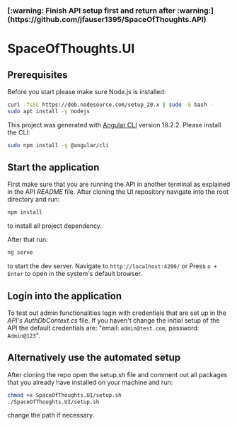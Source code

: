 
<p align="center">
  <h3>[:warning: Finish API setup first and return after :warning:](https://github.com/jfauser1395/SpaceOfThoughts.API)</h3>
</p>


# SpaceOfThoughts.UI

## Prerequisites

Before you start please make sure Node.js is installed:

```sh
curl -fsSL https://deb.nodesource.com/setup_20.x | sudo -E bash -
sudo apt install -y nodejs
```

This project was generated with [Angular CLI](https://github.com/angular/angular-cli) version 18.2.2.
Please install the CLI:

```sh
sudo npm install -g @angular/cli
```

## Start the application

First make sure that you are running the API in another terminal as explained in the API *README* file. After cloning the UI repository navigate into the root directory and run:

 ```sh 
 npm install
 ```
to install all project dependency. 

After that run: 

```sh
ng serve
``` 
to start the dev server. Navigate to `http://localhost:4200/` or Press `o + Enter` to open in the system's default browser.

## Login into the application

To test out admin functionalities login with credentials that are set up in the *API's AuthDbContext.cs* file. If you haven't change the initial setup of the API the default credentials are: "email: `admin@test.com`, password: `Admin@123`".

## Alternatively use the automated setup

After cloning the repo open the setup.sh file and comment out all packages that you already have installed on your machine and run:

 ```sh 
chmod +x SpaceOfThoughts.UI/setup.sh
./SpaceOfThoughts.UI/setup.sh
 ```
 change the path if necessary.